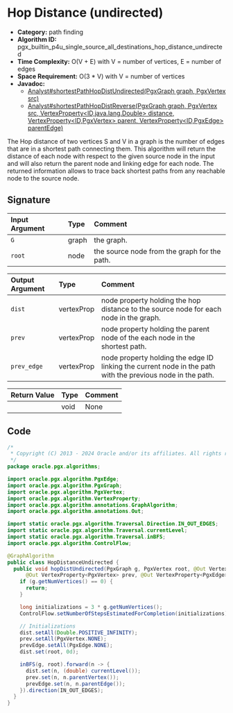 # Hop Distance (undirected)

- **Category:** path finding
- **Algorithm ID:** pgx_builtin_p4u_single_source_all_destinations_hop_distance_undirected
- **Time Complexity:** O(V + E) with V = number of vertices, E = number of edges
- **Space Requirement:** O(3 * V) with V = number of vertices
- **Javadoc:**
  - [Analyst#shortestPathHopDistUndirected(PgxGraph graph, PgxVertex<ID> src)](https://docs.oracle.com/en/database/oracle/property-graph/24.4/spgjv/oracle/pgx/api/Analyst.html#shortestPathHopDistUndirected_oracle_pgx_api_PgxGraph_oracle_pgx_api_PgxVertex_)
  - [Analyst#shortestPathHopDistReverse(PgxGraph graph, PgxVertex<ID> src, VertexProperty<ID,​java.lang.Double> distance, VertexProperty<ID,​PgxVertex<ID>> parent, VertexProperty<ID,​PgxEdge> parentEdge)](https://docs.oracle.com/en/database/oracle/property-graph/24.4/spgjv/oracle/pgx/api/Analyst.html#shortestPathHopDistUndirected_oracle_pgx_api_PgxGraph_oracle_pgx_api_PgxVertex_oracle_pgx_api_VertexProperty_oracle_pgx_api_VertexProperty_oracle_pgx_api_VertexProperty_)

The Hop distance of two vertices S and V in a graph is the number of edges that are in a shortest path connecting them. This algorithm will return the distance of each node with respect to the given source node in the input and will also return the parent node and linking edge for each node. The returned information allows to trace back shortest paths from any reachable node to the source node.

## Signature

| Input Argument | Type | Comment |
| :--- | :--- | :--- |
| `G` | graph | the graph. |
| `root` | node | the source node from the graph for the path. |

| Output Argument | Type | Comment |
| :--- | :--- | :--- |
| `dist` | vertexProp<double> | node property holding the hop distance to the source node for each node in the graph. |
| `prev` | vertexProp<node> | node property holding the parent node of the each node in the shortest path. |
| `prev_edge` | vertexProp<edge> | node property holding the edge ID linking the current node in the path with the previous node in the path. |

| Return Value | Type | Comment |
| :--- | :--- | :--- |
| | void | None |

## Code

```java
/*
 * Copyright (C) 2013 - 2024 Oracle and/or its affiliates. All rights reserved.
 */
package oracle.pgx.algorithms;

import oracle.pgx.algorithm.PgxEdge;
import oracle.pgx.algorithm.PgxGraph;
import oracle.pgx.algorithm.PgxVertex;
import oracle.pgx.algorithm.VertexProperty;
import oracle.pgx.algorithm.annotations.GraphAlgorithm;
import oracle.pgx.algorithm.annotations.Out;

import static oracle.pgx.algorithm.Traversal.Direction.IN_OUT_EDGES;
import static oracle.pgx.algorithm.Traversal.currentLevel;
import static oracle.pgx.algorithm.Traversal.inBFS;
import oracle.pgx.algorithm.ControlFlow;

@GraphAlgorithm
public class HopDistanceUndirected {
  public void hopDistUndirected(PgxGraph g, PgxVertex root, @Out VertexProperty<Double> dist,
      @Out VertexProperty<PgxVertex> prev, @Out VertexProperty<PgxEdge> prevEdge) {
    if (g.getNumVertices() == 0) {
      return;
    }

    long initializations = 3 * g.getNumVertices();
    ControlFlow.setNumberOfStepsEstimatedForCompletion(initializations);

    // Initializations
    dist.setAll(Double.POSITIVE_INFINITY);
    prev.setAll(PgxVertex.NONE);
    prevEdge.setAll(PgxEdge.NONE);
    dist.set(root, 0d);

    inBFS(g, root).forward(n -> {
      dist.set(n, (double) currentLevel());
      prev.set(n, n.parentVertex());
      prevEdge.set(n, n.parentEdge());
    }).direction(IN_OUT_EDGES);
  }
}
```
